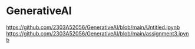 # GenerativeAI
https://github.com/2303A52056/GenerativeAI/blob/main/Untitled.ipynb
https://github.com/2303A52056/GenerativeAI/blob/main/assignment3.ipynb

